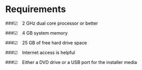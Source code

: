 # Requirements

###&#9745; <span style="color: black; margin-left: 10px;">2 GHz dual core processor or better</span>

###&#9745; <span style="color: black; margin-left: 10px;">4 GB system memory</span>

###&#9745; <span style="color: black; margin-left: 10px;">25 GB of free hard drive space</span>

###&#9745; <span style="color: black; margin-left: 10px;">Internet access is helpful</span>

###&#9745; <span style="color: black; margin-left: 10px;">Either a DVD drive or a USB port for the installer media</span>